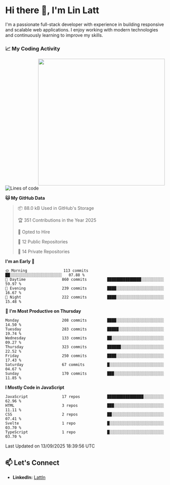 # Hi there 👋, I'm Lin Latt

I'm a passionate full-stack developer with experience in building responsive and scalable web applications. I enjoy working with modern technologies and continuously learning to improve my skills.

### 📈 My Coding Activity 
<img src="https://github.com/user-attachments/assets/6cec4854-3eec-4600-9120-9be1d3cb2bfe"  width="400px" align="right">

<!--START_SECTION:waka-->
![Lines of code](https://img.shields.io/badge/From%20Hello%20World%20I%27ve%20Written-543.1%20thousand%20lines%20of%20code-blue)

**🐱 My GitHub Data** 

> 📦 88.0 kB Used in GitHub's Storage 
 > 
> 🏆 351 Contributions in the Year 2025
 > 
> 💼 Opted to Hire
 > 
> 📜 12 Public Repositories 
 > 
> 🔑 14 Private Repositories 
 > 
**I'm an Early 🐤** 

```text
🌞 Morning                113 commits         ██░░░░░░░░░░░░░░░░░░░░░░░   07.88 % 
🌆 Daytime                860 commits         ███████████████░░░░░░░░░░   59.97 % 
🌃 Evening                239 commits         ████░░░░░░░░░░░░░░░░░░░░░   16.67 % 
🌙 Night                  222 commits         ████░░░░░░░░░░░░░░░░░░░░░   15.48 % 
```
📅 **I'm Most Productive on Thursday** 

```text
Monday                   208 commits         ████░░░░░░░░░░░░░░░░░░░░░   14.50 % 
Tuesday                  283 commits         █████░░░░░░░░░░░░░░░░░░░░   19.74 % 
Wednesday                133 commits         ██░░░░░░░░░░░░░░░░░░░░░░░   09.27 % 
Thursday                 323 commits         ██████░░░░░░░░░░░░░░░░░░░   22.52 % 
Friday                   250 commits         ████░░░░░░░░░░░░░░░░░░░░░   17.43 % 
Saturday                 67 commits          █░░░░░░░░░░░░░░░░░░░░░░░░   04.67 % 
Sunday                   170 commits         ███░░░░░░░░░░░░░░░░░░░░░░   11.85 % 
```


**I Mostly Code in JavaScript** 

```text
JavaScript               17 repos            ████████████████░░░░░░░░░   62.96 % 
HTML                     3 repos             ███░░░░░░░░░░░░░░░░░░░░░░   11.11 % 
CSS                      2 repos             ██░░░░░░░░░░░░░░░░░░░░░░░   07.41 % 
Svelte                   1 repo              █░░░░░░░░░░░░░░░░░░░░░░░░   03.70 % 
TypeScript               1 repo              █░░░░░░░░░░░░░░░░░░░░░░░░   03.70 % 
```




 Last Updated on 13/09/2025 18:39:56 UTC
<!--END_SECTION:waka-->

## 📫 Let's Connect

- **LinkedIn:** [Lattln](https://linkedin.com/in/lin-latt)
<!-- - **Portfolio:** [Your Portfolio](https://yourportfolio.com) -->
